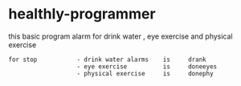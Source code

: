 # healthly-programmer
this basic program alarm for drink water , eye exercise and physical exercise

```
for stop           - drink water alarms    is     drank
                   - eye exercise          is     doneeyes
                   - physical exercise     is     donephy
```
